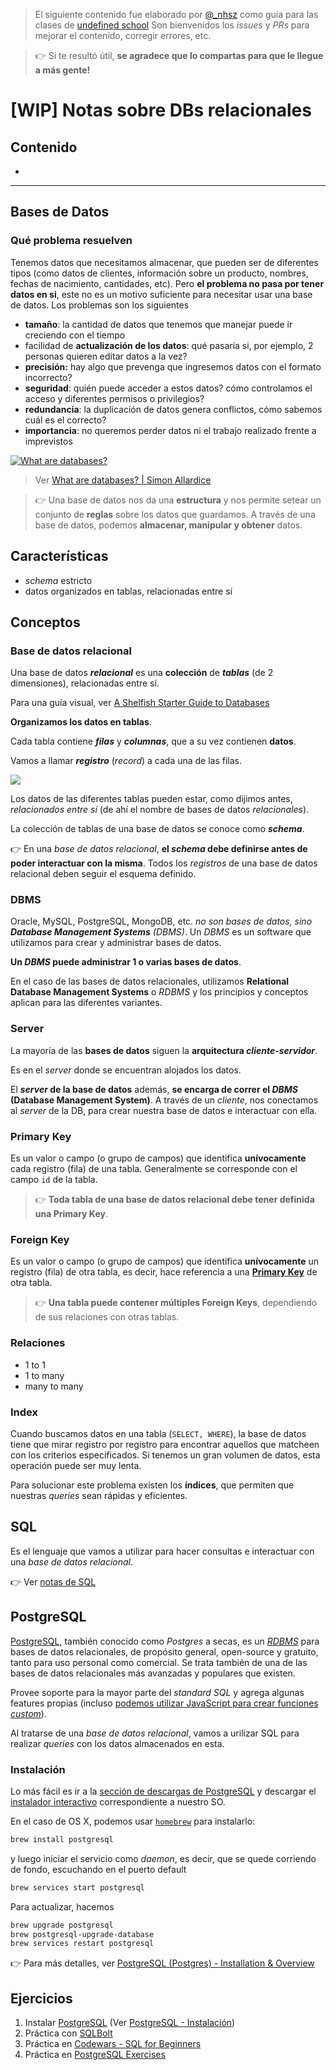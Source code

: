 > El siguiente contenido fue elaborado por [@_nhsz](https://twitter.com/_nhsz) como guía para las clases de [undefined school](https://twitter.com/undefinedSchool)
> Son bienvenidos los _issues_ y _PRs_ para mejorar el contenido, corregir errores, etc. 

> 👉 Si te resultó útil, **se agradece que lo compartas para que le llegue a más gente!**

# [WIP] Notas sobre DBs relacionales

## Contenido

- []()

---

## Bases de Datos

### Qué problema resuelven

Tenemos datos que necesitamos almacenar, que pueden ser de diferentes tipos (como datos de clientes, información sobre un producto, nombres, fechas de nacimiento, cantidades, etc). Pero **el problema no pasa por tener datos en si**, este no es un motivo suficiente para necesitar usar una base de datos. Los problemas son los siguientes

- **tamaño**: la cantidad de datos que tenemos que manejar puede ir creciendo con el tiempo
- facilidad de **actualización de los datos**: qué pasaría si, por ejemplo, 2 personas quieren editar datos a la vez?
- **precisión:** hay algo que prevenga que ingresemos datos con el formato incorrecto?
- **seguridad**: quién puede acceder a estos datos? cómo controlamos el acceso y diferentes permisos o privilegios?
- **redundancia**: la duplicación de datos genera conflictos, cómo sabemos cuál es el correcto?
- **importancia**: no queremos perder datos ni el trabajo realizado frente a imprevistos

[![What are databases?](https://img.youtube.com/vi/Ls_LzOZ7x0c/0.jpg)](https://www.youtube.com/watch?v=Ls_LzOZ7x0c)
> Ver [What are databases? | Simon Allardice](https://www.youtube.com/watch?v=Ls_LzOZ7x0c)

> 👉 Una base de datos nos da una **estructura** y nos permite setear un conjunto de **reglas** sobre los datos que guardamos.
> A través de una base de datos, podemos **almacenar, manipular y obtener** datos.

## Características

- _schema_ estricto
- datos organizados en tablas, relacionadas entre sí

## Conceptos

### Base de datos relacional

Una base de datos **_relacional_** es una **colección** de **_tablas_** (de 2 dimensiones), relacionadas entre sí. 

Para una guía visual, ver [A Shelfish Starter Guide to Databases](https://illustrated.dev/databases)

**Organizamos los datos en tablas**.

Cada tabla contiene **_filas_** y **_columnas_**, que a su vez contienen **datos**. 

Vamos a llamar **_registro_** (_record_) a cada una de las filas.

![](https://miro.medium.com/max/736/0*kBYg1f1lVSFE5cY6.PNG)

Los datos de las diferentes tablas pueden estar, como dijimos antes, _relacionados entre sí_ (de ahí el nombre de bases de datos _relacionales_).

La colección de tablas de una base de datos se conoce como **_schema_**.

👉 En una _base de datos relacional_, **el _schema_ debe definirse antes de poder interactuar con la misma**. Todos los _registros_ de una base de datos relacional deben seguir el esquema definido.

### DBMS

Oracle, MySQL, PostgreSQL, MongoDB, etc. _no son bases de datos, sino **Database Management Systems** (DBMS)_. Un _DBMS_ es un software que utilizamos para crear y administrar bases de datos.

**Un _DBMS_ puede administrar 1 o varias bases de datos**.

En el caso de las bases de datos relacionales, utilizamos **Relational Database Management Systems** o _RDBMS_ y los principios y conceptos aplican para las diferentes variantes.

### Server

La mayoría de las **bases de datos** siguen la **arquitectura _cliente-servidor_**.

Es en el _server_ donde se encuentran alojados los datos.

El **_server_ de la base de datos** además, **se encarga de correr el _DBMS_ (Database Management System)**. A través de un _cliente_, nos conectamos al _server_ de la DB, para crear nuestra base de datos e interactuar con ella.

### Primary Key

Es un valor o campo (o grupo de campos) que identifica **unívocamente** cada registro (fila) de una tabla. Generalmente se corresponde con el campo `id` de la tabla.

> 👉 **Toda tabla de una base de datos relacional debe tener definida una Primary Key**.

### Foreign Key

Es un valor o campo (o grupo de campos) que identifica **unívocamente** un registro (fila) de otra tabla, es decir, hace referencia a una [**Primary Key**](https://github.com/undefinedschool/notes-dbs#primary-key) de otra tabla.

> 👉 **Una tabla puede contener múltiples Foreign Keys**, dependiendo de sus relaciones con otras tablas.

### Relaciones

- 1 to 1
- 1 to many
- many to many

### Index

Cuando buscamos datos en una tabla (`SELECT, WHERE`), la base de datos tiene que mirar registro por registro para encontrar aquellos que matcheen con los criterios especificados. Si tenemos un gran volumen de datos, esta operación puede ser muy lenta.

Para solucionar este problema existen los **índices**, que permiten que nuestras _queries_ sean rápidas y eficientes.

## SQL

Es el lenguaje que vamos a utilizar para hacer consultas e interactuar con una _base de datos relacional_.

👉 Ver [notas de SQL](https://github.com/undefinedschool/notes-sql/)

## PostgreSQL

[PostgreSQL](https://www.postgresql.org), también conocido como _Postgres_ a secas, es un [_RDBMS_](https://www.codecademy.com/articles/what-is-rdbms-sql) para bases de datos relacionales, de propósito general, open-source y gratuito, tanto para uso personal como comercial. Se trata también de una de las bases de datos relacionales más avanzadas y populares que existen.

Provee soporte para la mayor parte del _standard SQL_ y agrega algunas features propias (incluso [podemos utilizar JavaScript para crear funciones _custom_](https://blog.heroku.com/javascript_in_your_postgres)).

Al tratarse de una _base de datos relacional_, vamos a urilizar SQL para realizar _queries_ con los datos almacenados en esta.

### Instalación

Lo más fácil es ir a la [sección de descargas de PostgreSQL](https://www.postgresql.org/download/) y descargar el [instalador interactivo](https://www.enterprisedb.com/downloads/postgres-postgresql-downloads) correspondiente a nuestro SO.

En el caso de OS X, podemos usar [`homebrew`](https://brew.sh/) para instalarlo:

```bash
brew install postgresql
```

y luego iniciar el servicio como _daemon_, es decir, que se quede corriendo de fondo, escuchando en el puerto default

```bash
brew services start postgresql
```

Para actualizar, hacemos

```bash
brew upgrade postgresql
brew postgresql-upgrade-database
brew services restart postgresql
```

👉 Para más detalles, ver [PostgreSQL (Postgres) - Installation & Overview](https://www.youtube.com/watch?v=fZQI7nBu32M)

## Ejercicios

1. Instalar [PostgreSQL](https://www.postgresql.org/) (Ver [PostgreSQL - Instalación](https://github.com/undefinedschool/notes-dbs#instalaci%C3%B3n))
2. Práctica con [SQLBolt](https://sqlbolt.com/)
3. Práctica en [Codewars - SQL for Beginners](https://www.codewars.com/collections/sql-for-beginners)
4. Práctica en [PostgreSQL Exercises](https://pgexercises.com/gettingstarted.html)
